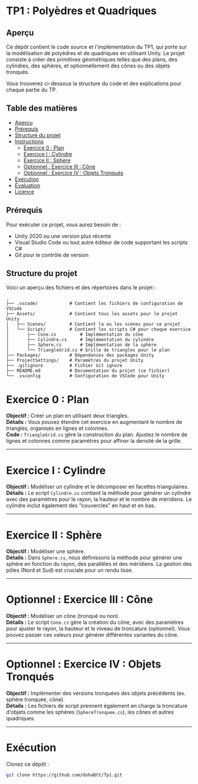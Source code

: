 # TP1 : Polyèdres et Quadriques

## Aperçu

Ce dépôt contient le code source et l'implémentation du TP1, qui porte sur la modélisation de polyèdres et de quadriques en utilisant Unity. Le projet consiste à créer des primitives géométriques telles que des plans, des cylindres, des sphères, et optionnellement des cônes ou des objets tronqués.

Vous trouverez ci-dessous la structure du code et des explications pour chaque partie du TP.

## Table des matières
- [Aperçu](#aperçu)
- [Prérequis](#prérequis)
- [Structure du projet](#structure-du-projet)
- [Instructions](#instructions)
  - [Exercice 0 : Plan](#exercice-0-plan)
  - [Exercice I : Cylindre](#exercice-i-cylindre)
  - [Exercice II : Sphère](#exercice-ii-sphère)
  - [Optionnel : Exercice III : Cône](#optionnel-exercice-iii-cone)
  - [Optionnel : Exercice IV : Objets Tronqués](#optionnel-exercice-iv-objets-tronqués)
- [Exécution](#exécution)
- [Évaluation](#évaluation)
- [Licence](#licence)

## Prérequis

Pour exécuter ce projet, vous aurez besoin de :
- Unity 2020 ou une version plus récente
- Visual Studio Code ou tout autre éditeur de code supportant les scripts C#
- Git pour le contrôle de version

## Structure du projet

Voici un aperçu des fichiers et des répertoires dans le projet :

```plaintext
.
├── .vscode/            # Contient les fichiers de configuration de VSCode
├── Assets/             # Contient tous les assets pour le projet Unity
│   ├── Scenes/         # Contient la ou les scènes pour ce projet
│   └── Script/         # Contient les scripts C# pour chaque exercice
│       ├── Cone.cs         # Implémentation du cône
│       ├── Cylindre.cs     # Implémentation du cylindre
│       ├── Sphere.cs       # Implémentation de la sphère
│       └── TriangleGrid.cs # Grille de triangles pour le plan
├── Packages/           # Dépendances des packages Unity
├── ProjectSettings/    # Paramètres du projet Unity
├── .gitignore          # Fichier Git ignore
├── README.md           # Documentation du projet (ce fichier)
└── .vsconfig           # Configuration de VSCode pour Unity

```


# Exercice 0 : Plan
**Objectif :** Créer un plan en utilisant deux triangles.  
**Détails :** Vous pouvez étendre cet exercice en augmentant le nombre de triangles, organisés en lignes et colonnes.  
**Code :** `TriangleGrid.cs` gère la construction du plan. Ajustez le nombre de lignes et colonnes comme paramètres pour affiner la densité de la grille.

---

# Exercice I : Cylindre
**Objectif :** Modéliser un cylindre et le décomposer en facettes triangulaires.  
**Détails :** Le script `Cylindre.cs` contient la méthode pour générer un cylindre avec des paramètres pour le rayon, la hauteur et le nombre de méridiens. Le cylindre inclut également des "couvercles" en haut et en bas.  


---

# Exercice II : Sphère
**Objectif :** Modéliser une sphère.  
**Détails :** Dans `Sphere.cs`, nous définissons la méthode pour générer une sphère en fonction du rayon, des parallèles et des méridiens. La gestion des pôles (Nord et Sud) est cruciale pour un rendu lisse.

---

# Optionnel : Exercice III : Cône
**Objectif :** Modéliser un cône (tronqué ou non).  
**Détails :** Le script `Cone.cs` gère la création du cône, avec des paramètres pour ajuster le rayon, la hauteur et le niveau de troncature (optionnel). Vous pouvez passer ces valeurs pour générer différentes variantes du cône.

---

# Optionnel : Exercice IV : Objets Tronqués
**Objectif :** Implémenter des versions tronquées des objets précédents (ex. sphère tronquée, cône).  
**Détails :** Les fichiers de script prennent également en charge la troncature d'objets comme les sphères (`SphereTronquee.cs`), les cônes et autres quadriques.

---

# Exécution
Clonez ce dépôt :

```bash
git clone https://github.com/dohaBtt/Tp1.git

